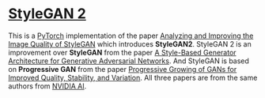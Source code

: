 # [StyleGAN 2](https://nn.labml.ai/gan/stylegan/index.html)

This is a [PyTorch](https://pytorch.org) implementation of the paper
 [Analyzing and Improving the Image Quality of StyleGAN](https://arxiv.org/abs/1912.04958)
 which introduces **StyleGAN2**.
StyleGAN 2 is an improvement over **StyleGAN** from the paper
 [A Style-Based Generator Architecture for Generative Adversarial Networks](https://arxiv.org/abs/1812.04948).
And StyleGAN is based on **Progressive GAN** from the paper
 [Progressive Growing of GANs for Improved Quality, Stability, and Variation](https://arxiv.org/abs/1710.10196).
All three papers are from the same authors from [NVIDIA AI](https://twitter.com/NVIDIAAI).
